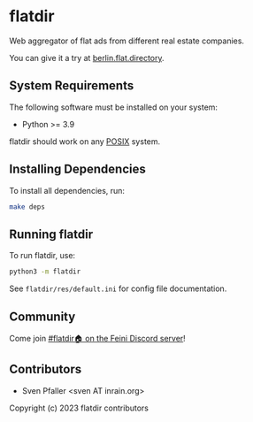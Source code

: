 # flatdir

Web aggregator of flat ads from different real estate companies.

You can give it a try at [berlin.flat.directory](https://berlin.flat.directory).

## System Requirements

The following software must be installed on your system:

* Python >= 3.9

flatdir should work on any [POSIX](https://en.wikipedia.org/wiki/POSIX) system.

## Installing Dependencies

To install all dependencies, run:

```sh
make deps
```

## Running flatdir

To run flatdir, use:

```sh
python3 -m flatdir
```

See `flatdir/res/default.ini` for config file documentation.

## Community

Come join [#flatdir🏠 on the Feini Discord server](https://discord.gg/h7yk8gNdrA)!

## Contributors

* Sven Pfaller &lt;sven AT inrain.org>

Copyright (c) 2023 flatdir contributors
